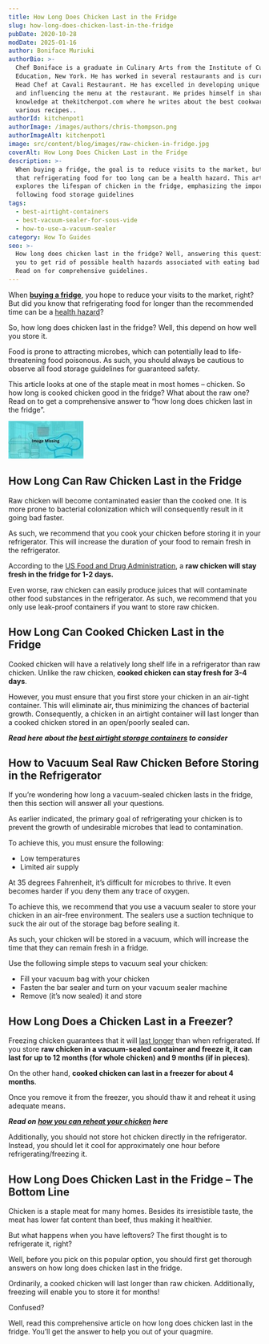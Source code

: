 ```yaml
---
title: How Long Does Chicken Last in the Fridge
slug: how-long-does-chicken-last-in-the-fridge
pubDate: 2020-10-28
modDate: 2025-01-16
author: Boniface Muriuki
authorBio: >-
  Chef Boniface is a graduate in Culinary Arts from the Institute of Culinary
  Education, New York. He has worked in several restaurants and is currently the
  Head Chef at Cavali Restaurant. He has excelled in developing unique recipes
  and influencing the menu at the restaurant. He prides himself in sharing his
  knowledge at thekitchenpot.com where he writes about the best cookware for
  various recipes..
authorId: kitchenpot1
authorImage: /images/authors/chris-thompson.png
authorImageAlt: kitchenpot1
image: src/content/blog/images/raw-chicken-in-fridge.jpg
coverAlt: How Long Does Chicken Last in the Fridge
description: >-
  When buying a fridge, the goal is to reduce visits to the market, but be aware
  that refrigerating food for too long can be a health hazard. This article
  explores the lifespan of chicken in the fridge, emphasizing the importance of
  following food storage guidelines
tags:
  - best-airtight-containers
  - best-vacuum-sealer-for-sous-vide
  - how-to-use-a-vacuum-sealer
category: How To Guides
seo: >-
  How long does chicken last in the fridge? Well, answering this question helps
  you to get rid of possible health hazards associated with eating bad food.
  Read on for comprehensive guidelines.
---
```


When **[buying a fridge](https://thekitchenpot.com/blog/best-side-by-side-refrigerator//)**, you hope to reduce your visits to the market, right? But did you know that refrigerating food for longer than the recommended time can be a [health hazard](https://www.fda.gov/consumers/consumer-updates/are-you-storing-food-safely)? 

So, how long does chicken last in the fridge? Well, this depend on how well you store it.

Food is prone to attracting microbes, which can potentially lead to life-threatening food poisonous. As such, you should always be cautious to observe all food storage guidelines for guaranteed safety.

This article looks at one of the staple meat in most homes – chicken. So how long is cooked chicken good in the fridge? What about the raw one? Read on to get a comprehensive answer to “how long does chicken last in the fridge”. 

![How Long Does a Chicken Last in a Fridge ](images/portablegasgrill.jpg)

## **How Long Can Raw Chicken Last in the Fridge**

Raw chicken will become contaminated easier than the cooked one. It is more prone to bacterial colonization which will consequently result in it going bad faster. 

As such, we recommend that you cook your chicken before storing it in your refrigerator. This will increase the duration of your food to remain fresh in the refrigerator. 

According to the [US Food and Drug Administration](https://www.fda.gov/home), a **raw chicken will stay fresh in the fridge for 1-2 days.** 

Even worse, raw chicken can easily produce juices that will contaminate other food substances in the refrigerator. As such, we recommend that you only use leak-proof containers if you want to store raw chicken. 

## **How Long Can Cooked Chicken Last in the Fridge** 

Cooked chicken will have a relatively long shelf life in a refrigerator than raw chicken. Unlike the raw chicken, **cooked chicken can stay fresh for 3-4 days**.

However, you must ensure that you first store your chicken in an air-tight container. This will eliminate air, thus minimizing the chances of bacterial growth. Consequently, a chicken in an airtight container will last longer than a cooked chicken stored in an open/poorly sealed can. 

***Read here about the [best airtight storage containers](https://thekitchenpot.com/blog/best-airtight-food-storage-containers//) to consider***

## **How to Vacuum Seal Raw Chicken Before Storing in the Refrigerator**

If you’re wondering how long a vacuum-sealed chicken lasts in the fridge, then this section will answer all your questions. 

As earlier indicated, the primary goal of refrigerating your chicken is to prevent the growth of undesirable microbes that lead to contamination. 

To achieve this, you must ensure the following:

-   Low temperatures
-   Limited air supply

At 35 degrees Fahrenheit, it’s difficult for microbes to thrive. It even becomes harder if you deny them any trace of oxygen. 

To achieve this, we recommend that you use a vacuum sealer to store your chicken in an air-free environment. The sealers use a suction technique to suck the air out of the storage bag before sealing it. 

As such, your chicken will be stored in a vacuum, which will increase the time that they can remain fresh in a fridge. 

Use the following simple steps to vacuum seal your chicken:

-   Fill your vacuum bag with your chicken
-   Fasten the bar sealer and turn on your vacuum sealer machine
-   Remove (it’s now sealed) it and store

## **How Long Does a Chicken Last in a Freezer?**

Freezing chicken guarantees that it will [last longer](https://ask.usda.gov/s/article/How-long-can-you-freeze-chicken) than when refrigerated. If you store **raw chicken in a vacuum-sealed container and freeze it, it can last for up to 12 months (for whole chicken) and 9 months (if in pieces)**.

On the other hand, **cooked chicken can last in a freezer for about 4 months**. 

Once you remove it from the freezer, you should thaw it and reheat it using adequate means.

***Read on [how you can reheat your chicken](https://thekitchenpot.com/blog/how-to-reheat-chicken-wings//) here*** 

Additionally, you should not store hot chicken directly in the refrigerator. Instead, you should let it cool for approximately one hour before refrigerating/freezing it.  

## **How Long Does Chicken Last in the Fridge – The Bottom Line** 

Chicken is a staple meat for many homes. Besides its irresistible taste, the meat has lower fat content than beef, thus making it healthier. 

But what happens when you have leftovers? The first thought is to refrigerate it, right?

Well, before you pick on this popular option, you should first get thorough answers on how long does chicken last in the fridge.

Ordinarily, a cooked chicken will last longer than raw chicken. Additionally, freezing will enable you to store it for months!

Confused?

Well, read this comprehensive article on how long does chicken last in the fridge. You’ll get the answer to help you out of your quagmire.